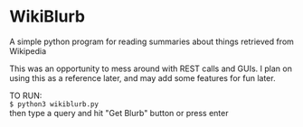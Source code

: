 # WikiBlurb
A simple python program for reading summaries about things retrieved from Wikipedia

This was an opportunity to mess around with REST calls and GUIs. I plan on using this as a reference later, and may add some features for fun later.

TO RUN:  
`$ python3 wikiblurb.py`  
then type a query and hit "Get Blurb" button or press enter
